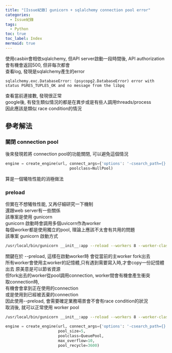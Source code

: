 ```yaml
---
title: "[Issue紀錄] gunicorn + sqlalchemy connection pool error"
categories:
  - Issue紀錄
tags:
  - Python
toc: true
toc_label: Index
mermaid: true
---
```


使用casbin會相依sqlalchemy, 但API server啟動一段時間後, API authorization會有機會返回500, 但非每次都會     
查看log, 發現是sqlalchemy產生的error    

```
sqlalchemy.exc.DatabaseError: (psycopg2.DatabaseError) error with status PGRES_TUPLES_OK and no message from the libpq
```
查看當前連接數, 發現很正常  
google後, 有發生類似情況的都是在異步或是有些人調用threads/process  
因此應該是類似 race condition的情況  

## 參考解法  

### 關閉 connection pool

後來發現若將 connection pool的功能關閉, 可以避免這個情況  

```python
engine = create_engine(url, connect_args={'options': '-csearch_path={}'.format(schema)},
                            poolclass=NullPool)
```
算是一個犧牲性能的消極做法  


### preload

但實在不想犧牲性能, 又再仔細研究一下機制  
還跟web server有一些關係  
該專案是使用 gunicorn  
gunicorn 啟動時會調用多個uvicorn作為worker  
每個worker都是使用獨立的pool, 理論上應該不太會有共用的問題  
該專案 gunicorn 啟動方式  
```bash
/usr/local/bin/gunicorn __init__:app --reload --workers 8 --worker-class uvicorn.workers.UvicornWorker --bind 0.0.0.0:8000 --keep-alive 65
```
關鍵在於 --preload, 這樣在啟動worker時 會從當前的主worker fork出去  
所有worker會使用主worker的記憶體,只有遇到需要寫入時,才會copy一份記憶體出去 原美意是可以節省資源  
但fork出去的worker從pool調用connection, worker間會有機會產生衝突  
取connection時,  
有機會會拿到正在使用的connection     
或是使用到已經被丟棄的connection  
因此使用--preload, 會需要確定業務場景會不會有race condition的狀況  
取消後, 就可以正常使用 worker pool

```bash
/usr/local/bin/gunicorn __init__:app --reload --workers 8 --worker-class uvicorn.workers.UvicornWorker --bind 0.0.0.0:8000 --keep-alive 65
```

```python
engine = create_engine(url, connect_args={'options': '-csearch_path={}'.format(schema)},
                       pool_size=5,
                       poolclass=QueuePool,
                       max_overflow=10,
                       pool_recycle=3600)
```

